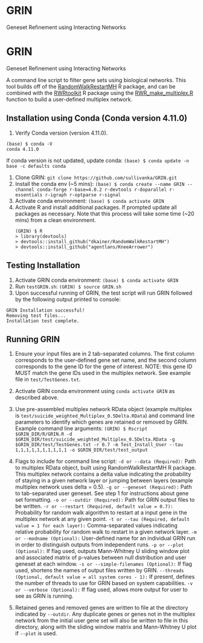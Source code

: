# GRIN
Geneset Refinement using Interacting Networks

# GRIN
Geneset Refinement using Interacting Networks

A command line script to filter gene sets using biological networks. This tool builds off of the [RandomWalkRestartMH](https://github.com/alberto-valdeolivas/RandomWalkRestartMH) R package, and can be combined with the [RWRtoolkit](https://github.com/dkainer/RWRtools) R package using the [RWR_make_multiplex.R](https://github.com/dkainer/RWRtools/packageAttempt1/R/RWR_make_multiplex.R) function to build a user-defined multiplex network.

## Installation using Conda (Conda version 4.11.0)
1. Verify Conda version (version 4.11.0).
  ```
  (base) $ conda -V
  conda 4.11.0
  ```
  
  If conda version is not updated, update conda:
`(base) $ conda update -n base -c defaults conda`

1. Clone GRIN:
    `git clone https://github.com/sullivanka/GRIN.git`
2. Install the conda env (~5 mins):
    `(base) $ conda create --name GRIN --channel conda-forge r-base=4.0.2 r-devtools r-doparallel r-essentials r-igraph r-optparse r-signal`
3. Activate conda environment:
    `(base) $ conda activate GRIN`
4. Activate R and install additional packages. If prompted update all packages as necessary. Note that this process will take some time (~20 mins) from a clean environment.
    ```
    (GRIN) $ R
    > library(devtools)
    > devtools::install_github("dkainer/RandomWalkRestartMH")
    > devtools::install_github("agentlans/KneeArrower")
    ```
## Testing Installation
1. Activate GRIN conda environment:
  `(base) $ conda activate GRIN`
2. Run `testGRIN.sh`:
  `(GRIN) $ source GRIN.sh`
3. Upon successful running of GRIN, the test script will run GRIN followed by the following output printed to console:
```
GRIN Installation successful!
Removing test files...
Installation test complete.
```
    
## Running GRIN
1. Ensure your input files are in 2 tab-separated columns. The first column corresponds to the user-defined gene set name, and the second column corresponds to the gene ID for the gene of interest. NOTE: this gene ID MUST match the gene IDs used in the multiplex network. See example file in `test/TestGenes.txt`.
2. Activate GRIN conda environment using `conda activate GRIN` as described above.
3. Use pre-assembled multiplex network RData object (example multiplex is `test/suicide_weighted_Multiplex_0.5Delta.RData`) and command line parameters to identify which genes are retained or removed by GRIN.
Example command line arguments:
` (GRIN) $ Rscript $GRIN_DIR/R/GRIN.R -d $GRIN_DIR/test/suicide_weighted_Multiplex_0.5Delta.RData -g $GRIN_DIR/test/TestGenes.txt -r 0.7 -m Test_Install_User --tau 1,1,1,1,1,1,1,1,1,1 -o $GRIN_DIR/test/test_output `
4. Flags to include for command line script:
`-d or --data (Required):` Path to multiplex RData object, built using RandomWalkRestartMH R package. This multiplex network contains a delta value indicating the probability of staying in a given network layer or jumping between layers (example multiplex network uses delta = 0.5).
`-g or --geneset (Required):` Path to tab-separated user geneset. See step 1 for instructions about gene set formatting.
`-o or --outdir (Required):` Path for GRIN output files to be written.
`-r or --restart (Required, default value = 0.7):` Probability for random walk algorithm to restart at a input gene in the multiplex network at any given point.
`-t or --tau (Required, default value = 1 for each layer):` Comma-separated values indicating relative probability for random walk to restart in a given network layer.
`-m or --modname (Optional):` User-defined name for an individual GRIN run in order to distinguish outputs from independent runs.
`-p or --plot (Optional):` If flag used, outputs Mann-Whitney U sliding window plot and associated matrix of p-values between null distribution and user geneset at each window.
`-s or --simple-filenames (Optional):` If flag used, shortens the names of output files written by GRIN.
`--threads (Optional, default value = all system cores - 1):` If present, defines the number of threads to use for GRIN based on system capabilities.
`-v or --verbose (Optional):` If flag used, allows more output for user to see as GRIN is running.

5. Retained genes and removed genes are written to file at the directory indicated by `--outdir`. Any duplicate genes or genes not in the multiplex network from the initial user gene set will also be written to file in this directory, along with the sliding window matrix and Mann-Whitney U plot if `--plot` is used.
  

